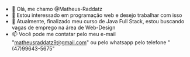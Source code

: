 - 👋 Olá, me chamo @Matheus-Raddatz
- 👀 Estou interessado em programação web e desejo trabalhar com isso
- 🌱 Atualmente, finalizado meu curso de Java Full Stack, estou buscando vagas de emprego na área de Web-Design
- 📫 Você pode me contatar pelo meu e-mail "matheusraddatz9@gmail.com"
  ou pelo whatsapp pelo telefone "(47)99643-5675"
